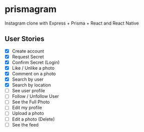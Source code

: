 # prismagram
Instagram clone with Express + Prisma + React and React Native


## User Stories

- [x] Create account
- [x] Request Secret
- [x] Confirm Secret (Login)
- [x] Like / Unlike a photo
- [x] Comment on a photo
- [x] Search by user
- [x] Search by location
- [ ] See user profile
- [ ] Follow / Unfollow User
- [ ] See the Full Photo
- [ ] Edit my profile
- [ ] Upload a photo
- [ ] Edit a photo (Delete)
- [ ] See the feed